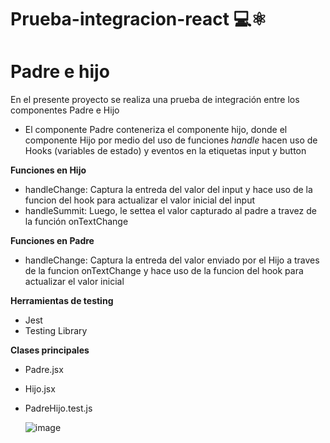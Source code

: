 # Prueba-integracion-react 💻⚛️

# Padre e hijo
En el presente proyecto se realiza una prueba de integración entre los componentes Padre e Hijo

- El componente Padre conteneriza el componente hijo, donde el componente Hijo por medio del uso de funciones *handle* hacen uso de Hooks (variables de estado) y eventos en la etiquetas input y button

**Funciones en Hijo**
-  handleChange: Captura la entreda del valor del input y hace uso de la funcion del hook para actualizar el valor inicial del input
-  handleSummit: Luego, le settea el valor capturado al padre a travez de la función onTextChange

**Funciones en Padre**
-  handleChange: Captura la entreda del valor enviado por el Hijo a traves de la funcion onTextChange  y hace uso de la funcion del hook para actualizar el valor inicial

**Herramientas de testing**
- Jest
-  Testing Library

**Clases principales**
- Padre.jsx
- Hijo.jsx
- PadreHijo.test.js
  
  ![image](https://github.com/9pasb6/Prueba-integracion-react/assets/100176897/382ef056-65ad-4d4a-85d9-df04d7bbcb68)


